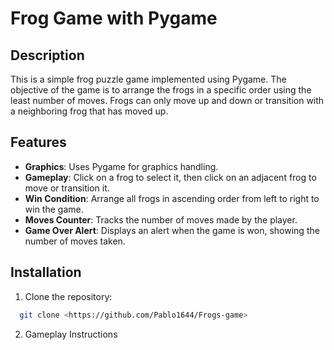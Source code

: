 # Frog Game with Pygame

## Description

This is a simple frog puzzle game implemented using Pygame. The objective of the game is to arrange the frogs in a specific order using the least number of moves. Frogs can only move up and down or transition with a neighboring frog that has moved up.

## Features

- **Graphics**: Uses Pygame for graphics handling.
- **Gameplay**: Click on a frog to select it, then click on an adjacent frog to move or transition it.
- **Win Condition**: Arrange all frogs in ascending order from left to right to win the game.
- **Moves Counter**: Tracks the number of moves made by the player.
- **Game Over Alert**: Displays an alert when the game is won, showing the number of moves taken.

## Installation

1. Clone the repository:

 ```bash
   git clone <https://github.com/Pablo1644/Frogs-game>
```
2. Gameplay Instructions
